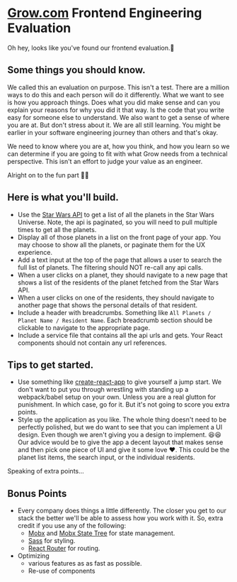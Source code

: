 [Grow.com](https://grow.com) Frontend Engineering Evaluation
=========

Oh hey, looks like you've found our frontend evaluation.🚀

## Some things you should know.
We called this an evaluation on purpose. This isn't a test. There are a million ways to do this and each person will do it differently. What we want to see is how you approach things. Does what you did make sense and can you explain your reasons for why you did it that way. Is the code that you write easy for someone else to understand. We also want to get a sense of where you are at. But don't stress about it. We are all still learning. You might be earlier in your software engineering journey than others and that's okay.

We need to know where you are at, how you think, and how you learn so we can determine if you are going to fit with what Grow needs from a technical perspective. This isn't an effort to judge your value as an engineer.

Alright on to the fun part 🎉🎉

## Here is what you'll build.
- Use the [Star Wars API](https://swapi.dev/) to get a list of all the planets in the Star Wars Universe. Note, the api is paginated, so you will need to pull multiple times to get all the planets.
- Display all of those planets in a list on the front page of your app. You may choose to show all the planets, or paginate them for the UX experience.
- Add a text input at the top of the page that allows a user to search the full list of planets. The filtering should NOT re-call any api calls.
- When a user clicks on a planet, they should navigate to a new page that shows a list of the residents of the planet fetched from the Star Wars API.
- When a user clicks on one of the residents, they should navigate to another page that shows the personal details of that resident.
- Include a header with breadcrumbs. Something like `All Planets / Planet Name / Resident Name`. Each breadcrumb section should be clickable to navigate to the appropriate page.
- Include a service file that contains all the api urls and gets. Your React components should not contain any url references.

## Tips to get started.
- Use something like [create-react-app](https://reactjs.org/docs/create-a-new-react-app.html#create-react-app) to give yourself a jump start. We don't want to put you through wrestling with standing up a webpack/babel setup on your own. Unless you are a real glutton for punishment. In which case, go for it. But it's not going to score you extra points.
- Style up the application as you like. The whole thing doesn't need to be perfectly polished, but we do want to see that you can implement a UI design. Even though we aren't giving you a design to implement. 😆😆 Our advice would be to give the app a decent layout that makes sense and then pick one piece of UI and give it some love ❤. This could be the planet list items, the search input, or the individual residents.

Speaking of extra points...

## Bonus Points
- Every company does things a little differently. The closer you get to our stack the better we'll be able to assess how you work with it. So, extra credit if you use any of the following:
  - [Mobx](https://mobx.js.org) and [Mobx State Tree](https://mobx-state-tree.js.org) for state management.
  - [Sass](https://sass-lang.com/) for styling.
  - [React Router](https://reacttraining.com/react-router/) for routing.
- Optimizing
  - various features as as fast as possible.
  - Re-use of components



